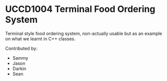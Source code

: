 # UCCD1004 Terminal Food Ordering System
Terminal style food ordering system, non-actually usable but as an example on what we learnt in C++ classes.

Contributed by:
- Sammy
- Jason
- Darkin
- Sean

